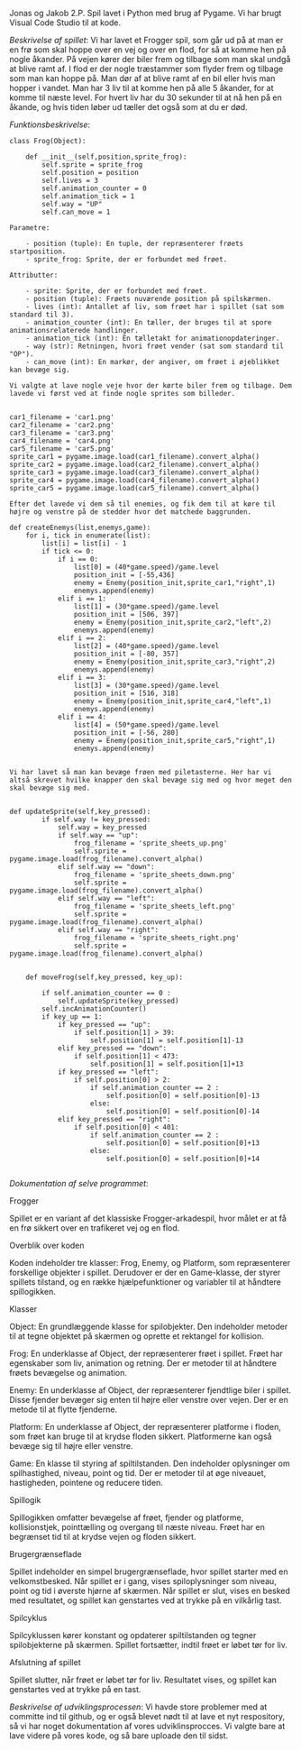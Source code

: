 Jonas og Jakob 2.P.
Spil lavet i Python med brug af Pygame.
Vi har brugt Visual Code Studio til at kode.


*Beskrivelse af spillet*:
Vi har lavet et Frogger spil, som går ud på at man er en frø som skal hoppe over en vej og over en flod, for så at komme hen på nogle åkander. På vejen kører der biler frem og tilbage som man skal undgå at blive ramt af. I flod er der nogle træstammer som flyder frem og tilbage som man kan hoppe på. Man dør af at blive ramt af en bil eller hvis man hopper i vandet. Man har 3 liv til at komme hen på alle 5 åkander, for at komme til næste level. For hvert liv har du 30 sekunder til at nå hen på en åkande, og hvis tiden løber ud tæller det også som at du er død.


*Funktionsbeskrivelse*:
```
class Frog(Object):

    def __init__(self,position,sprite_frog):
        self.sprite = sprite_frog
        self.position = position
        self.lives = 3
        self.animation_counter = 0
        self.animation_tick = 1
        self.way = "UP"
        self.can_move = 1

Parametre:

    - position (tuple): En tuple, der repræsenterer frøets startposition.
    - sprite_frog: Sprite, der er forbundet med frøet.

Attributter:

    - sprite: Sprite, der er forbundet med frøet.
    - position (tuple): Frøets nuværende position på spilskærmen.
    - lives (int): Antallet af liv, som frøet har i spillet (sat som standard til 3).
    - animation_counter (int): En tæller, der bruges til at spore animationsrelaterede handlinger.
    - animation_tick (int): En tælletakt for animationopdateringer.
    - way (str): Retningen, hvori frøet vender (sat som standard til "OP").
    - can_move (int): En markør, der angiver, om frøet i øjeblikket kan bevæge sig.

Vi valgte at lave nogle veje hvor der kørte biler frem og tilbage. Dem lavede vi først ved at finde nogle sprites som billeder.


car1_filename = 'car1.png'
car2_filename = 'car2.png'
car3_filename = 'car3.png'
car4_filename = 'car4.png'
car5_filename = 'car5.png'
sprite_car1 = pygame.image.load(car1_filename).convert_alpha()
sprite_car2 = pygame.image.load(car2_filename).convert_alpha()
sprite_car3 = pygame.image.load(car3_filename).convert_alpha()
sprite_car4 = pygame.image.load(car4_filename).convert_alpha()
sprite_car5 = pygame.image.load(car5_filename).convert_alpha()

Efter det lavede vi dem så til enemies, og fik dem til at køre til højre og venstre på de stedder hvor det matchede baggrunden.

def createEnemys(list,enemys,game):
    for i, tick in enumerate(list):
        list[i] = list[i] - 1
        if tick <= 0:
            if i == 0:
                list[0] = (40*game.speed)/game.level
                position_init = [-55,436]
                enemy = Enemy(position_init,sprite_car1,"right",1)
                enemys.append(enemy)
            elif i == 1:
                list[1] = (30*game.speed)/game.level
                position_init = [506, 397]
                enemy = Enemy(position_init,sprite_car2,"left",2)
                enemys.append(enemy)
            elif i == 2:
                list[2] = (40*game.speed)/game.level
                position_init = [-80, 357]
                enemy = Enemy(position_init,sprite_car3,"right",2)
                enemys.append(enemy)
            elif i == 3:
                list[3] = (30*game.speed)/game.level
                position_init = [516, 318]
                enemy = Enemy(position_init,sprite_car4,"left",1)
                enemys.append(enemy)
            elif i == 4:
                list[4] = (50*game.speed)/game.level
                position_init = [-56, 280]
                enemy = Enemy(position_init,sprite_car5,"right",1)
                enemys.append(enemy)


Vi har lavet så man kan bevæge frøen med piletasterne. Her har vi altså skrevet hvilke knapper den skal bevæge sig med og hvor meget den skal bevæge sig med.


def updateSprite(self,key_pressed):
        if self.way != key_pressed:
            self.way = key_pressed
            if self.way == "up":
                frog_filename = 'sprite_sheets_up.png'
                self.sprite = pygame.image.load(frog_filename).convert_alpha()
            elif self.way == "down":
                frog_filename = 'sprite_sheets_down.png'
                self.sprite = pygame.image.load(frog_filename).convert_alpha()
            elif self.way == "left":
                frog_filename = 'sprite_sheets_left.png'
                self.sprite = pygame.image.load(frog_filename).convert_alpha()
            elif self.way == "right":
                frog_filename = 'sprite_sheets_right.png'
                self.sprite = pygame.image.load(frog_filename).convert_alpha()


    def moveFrog(self,key_pressed, key_up):
         
        if self.animation_counter == 0 :
            self.updateSprite(key_pressed)
        self.incAnimationCounter()
        if key_up == 1:
            if key_pressed == "up":
                if self.position[1] > 39:
                    self.position[1] = self.position[1]-13
            elif key_pressed == "down":
                if self.position[1] < 473:
                    self.position[1] = self.position[1]+13
            if key_pressed == "left":
                if self.position[0] > 2:
                    if self.animation_counter == 2 :
                        self.position[0] = self.position[0]-13
                    else:
                        self.position[0] = self.position[0]-14
            elif key_pressed == "right":
                if self.position[0] < 401:
                    if self.animation_counter == 2 :
                        self.position[0] = self.position[0]+13
                    else:
                        self.position[0] = self.position[0]+14


```
*Dokumentation af selve programmet*:

Frogger

Spillet er en variant af det klassiske Frogger-arkadespil, hvor målet er at få en frø sikkert over en trafikeret vej og en flod.

Overblik over koden

Koden indeholder tre klasser: Frog, Enemy, og Platform, som repræsenterer forskellige objekter i spillet. Derudover er der en Game-klasse, der styrer spillets tilstand, og en række hjælpefunktioner og variabler til at håndtere spillogikken.

Klasser

Object: En grundlæggende klasse for spilobjekter. Den indeholder metoder til at tegne objektet på skærmen og oprette et rektangel for kollision.

Frog: En underklasse af Object, der repræsenterer frøet i spillet. Frøet har egenskaber som liv, animation og retning. Der er metoder til at håndtere frøets bevægelse og animation.

Enemy: En underklasse af Object, der repræsenterer fjendtlige biler i spillet. Disse fjender bevæger sig enten til højre eller venstre over vejen. Der er en metode til at flytte fjenderne.

Platform: En underklasse af Object, der repræsenterer platforme i floden, som frøet kan bruge til at krydse floden sikkert. Platformerne kan også bevæge sig til højre eller venstre.

Game: En klasse til styring af spiltilstanden. Den indeholder oplysninger om spilhastighed, niveau, point og tid. Der er metoder til at øge niveauet, hastigheden, pointene og reducere tiden.

Spillogik

Spillogikken omfatter bevægelse af frøet, fjender og platforme, kollisionstjek, pointtælling og overgang til næste niveau. Frøet har en begrænset tid til at krydse vejen og floden sikkert.

Brugergrænseflade

Spillet indeholder en simpel brugergrænseflade, hvor spillet starter med en velkomstbesked. Når spillet er i gang, vises spiloplysninger som niveau, point og tid i øverste hjørne af skærmen. Når spillet er slut, vises en besked med resultatet, og spillet kan genstartes ved at trykke på en vilkårlig tast.

Spilcyklus

Spilcyklussen kører konstant og opdaterer spiltilstanden og tegner spilobjekterne på skærmen. Spillet fortsætter, indtil frøet er løbet tør for liv.

Afslutning af spillet

Spillet slutter, når frøet er løbet tør for liv. Resultatet vises, og spillet kan genstartes ved at trykke på en tast.


*Beskrivelse af udviklingsprocessen*:
Vi havde store problemer med at committe ind til github, og er også blevet nødt til at lave et nyt respository, så vi har noget dokumentation af vores udviklinsprocces. Vi valgte bare at lave videre på vores kode, og så bare uploade den til sidst.






